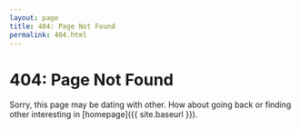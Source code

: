 ```yaml
---
layout: page
title: 404: Page Not Found
permalink: 404.html
---
```


# 404: Page Not Found
Sorry, this page may be dating with other.
How about going back or finding other interesting in [homepage]({{ site.baseurl }}).